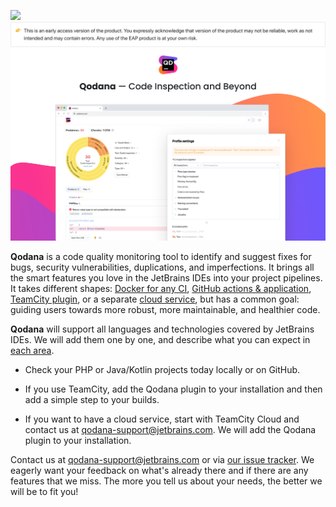 ![](https://jb.gg/badges/official-flat-square.svg)  
![](resources/eap-alert.png) 
![](resources/banner-main.png)

**Qodana** is a code quality monitoring tool to identify and suggest fixes for bugs, security vulnerabilities, duplications, and imperfections. 
It brings all the smart features you love in the JetBrains IDEs into your project pipelines. 
It takes different shapes: [Docker for any CI](Docker%20Image/README.md), [GitHub actions & application](GitHub/README.md), [TeamCity plugin](TeamCity%20Plugin/README.md), or a separate [cloud service](As%20a%20Service/README.md), but has a common goal: guiding users towards more robust, more maintainable, and healthier code.

**Qodana** will support all languages and technologies covered by JetBrains IDEs. We will
add them one by one, and describe what you can expect in [each area](General/supported-technologies.md). 

 - Check your PHP or Java/Kotlin projects today locally or on GitHub.

 - If you use TeamCity, add the Qodana plugin to your installation and then add a simple step to your builds.

 - If you want to have a cloud service, start with TeamCity Cloud and contact us at [qodana-support@jetbrains.com](mailto:qodana-support@jetbrains.com). We will add the Qodana plugin to your installation.

Contact us at [qodana-support@jetbrains.com](mailto:qodana-support@jetbrains.com) or via [our issue tracker](https://youtrack.jetbrains.com/newIssue?project=QD). We eagerly want your feedback on what's already there and if there are any features that we miss. The more you tell us about your needs, the
better we will be to fit you!